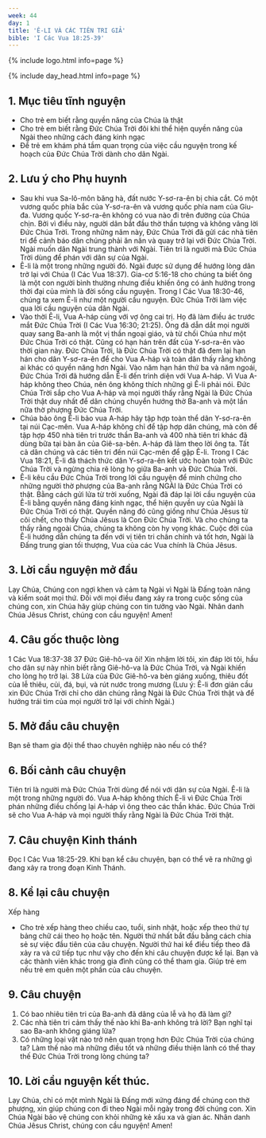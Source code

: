 ```yaml
---
week: 44
day: 1
title: 'Ê-LI VÀ CÁC TIÊN TRI GIẢ'
bible: 'I Các Vua 18:25-39'
---
```



{% include logo.html info=page %}

{% include day_head.html info=page %}

## 1. Mục tiêu tĩnh nguyện
- Cho trẻ em biết rằng quyền năng của Chúa là thật
- Cho trẻ em biết rằng Đức Chúa Trời đôi khi thể hiện quyền năng của Ngài theo những cách đáng kinh ngạc
- Để trẻ em khám phá tầm quan trọng của việc cầu nguyện trong kế hoạch của Đức Chúa Trời dành cho dân Ngài.

## 2. Lưu ý cho Phụ huynh
- Sau khi vua Sa-lô-môn băng hà, đất nước Y-sơ-ra-ên bị chia cắt. Có một vương quốc phía bắc của Y-sơ-ra-ên và vương quốc phía nam của Giu-đa. Vương quốc Y-sơ-ra-ên không có vua nào đi trên đường của Chúa chịn. Bởi vì điều này, người dân bắt đầu thờ thần tượng và không vâng lời Đức Chúa Trời. Trong những năm này, Đức Chúa Trời đã gửi các nhà tiên tri để cảnh báo dân chúng phải ăn năn và quay trở lại với Đức Chúa Trời. Ngài muốn dân Ngài trung thành với Ngài. Tiên tri là người mà Đức Chúa Trời dùng để phán với dân sự của Ngài.
- Ê-li là một trong những người đó. Ngài được sử dụng để hướng lòng dân trở lại với Chúa (I Các Vua 18:37). Gia-cơ 5:16-18 cho chúng ta biết ông là một con người bình thường nhưng điều khiến ông có ảnh hưởng trong thời đại của mình là đời sống cầu nguyện. Trong I Các Vua 18:30-46, chúng ta xem Ê-li như một người cầu nguyện. Đức Chúa Trời làm việc qua lời cầu nguyện của dân Ngài.
- Vào thời Ê-li, Vua A-háp cùng với vợ ông cai trị. Họ đã làm điều ác trước mắt Đức Chúa Trời (I Các Vua 16:30; 21:25). Ông đã dẫn dắt mọi người quay sang Ba-anh là một vị thần ngoại giáo, và từ chối Chúa như một Đức Chúa Trời có thật. Cũng có hạn hán trên đất của Y-sơ-ra-ên vào thời gian này. Đức Chúa Trời, là Đức Chúa Trời có thật đã đem lại hạn hán cho dân Y-sơ-ra-ên để cho Vua A-háp và toàn dân thấy rằng không ai khác có quyền năng hơn Ngài. Vào năm hạn hán thứ ba và năm ngoái, Đức Chúa Trời đã hướng dẫn Ê-li đến trình diện với Vua A-háp. Vì Vua A-háp không theo Chúa, nên ông không thích những gì Ê-li phải nói. Đức Chúa Trời sắp cho Vua A-háp và mọi người thấy rằng Ngài là Đức Chúa Trời thật duy nhất để dân chúng chuyển hướng thờ Ba-anh và một lần nữa thờ phượng Đức Chúa Trời.
- Chúa bảo ông Ê-li bảo vua A-háp hãy tập hợp toàn thể dân Y-sơ-ra-ên tại núi Cạc-mên. Vua A-háp không chỉ để tập hợp dân chúng, mà còn để tập hợp 450 nhà tiên tri trước thần Ba-anh và 400 nhà tiên tri khác đã dùng bữa tại bàn ăn của Giê-sa-bên. A-háp đã làm theo lời ông ta. Tất cả dân chúng và các tiên tri đến núi Cạc-mên để gặp Ê-li. Trong I Các Vua 18:21, Ê-li đã thách thức dân Y-sơ-ra-ên kết ước hoàn toàn với Đức Chúa Trời và ngừng chia rẽ lòng họ giữa Ba-anh và Đức Chúa Trời.
- Ê-li kêu cầu Đức Chúa Trời trong lời cầu nguyện để minh chứng cho những người thờ phượng của Ba-anh rằng NGÀI là Đức Chúa Trời có thật. Bằng cách gửi lửa từ trời xuống, Ngài đã đáp lại lời cầu nguyện của Ê-li bằng quyền năng đáng kinh ngạc, thể hiện quyền uy của Ngài là Đức Chúa Trời có thật. Quyền năng đó cũng giống như Chúa Jêsus từ cõi chết, cho thấy Chúa Jêsus là Con Đức Chúa Trời. Và cho chúng ta thấy rằng ngoài Chúa, chúng ta không còn hy vọng khác. Cuộc đời của Ê-li hướng dẫn chúng ta đến với vị tiên tri chân chính và tốt hơn, Ngài là Đấng trung gian tối thượng, Vua của các Vua chính là Chúa Jêsus.

## 3. Lời cầu nguyện mở đầu
Lạy Chúa, Chúng con ngợi khen và cảm tạ Ngài vì Ngài là Đấng toàn năng và kiểm soát mọi thứ. Đối với mọi điều đang xảy ra trong cuộc sống của chúng con, xin Chúa hãy giúp chúng con tin tưởng vào Ngài. Nhân danh Chúa Jêsus Christ, chúng con cầu nguyện! Amen!

## 4. Câu gốc thuộc lòng
1 Các Vua 18:37-38
37 Đức Giê-hô-va ôi! Xin nhậm lời tôi, xin đáp lời tôi, hầu cho dân sự này nhìn biết rằng Giê-hô-va là Đức Chúa Trời, và Ngài khiến cho lòng họ trở lại. 38 Lửa của Đức Giê-hô-va bèn giáng xuống, thiêu đốt của lễ thiêu, củi, đá, bụi, và rút nước trong mương
 (Lưu ý: Ê-li đơn giản cầu xin Đức Chúa Trời chỉ cho dân chúng rằng Ngài là Đức Chúa Trời thật và để hướng trái tim của mọi người trở lại với chính Ngài.)

## 5. Mở đầu câu chuyện
Bạn sẽ tham gia đội thể thao chuyên nghiệp nào nếu có thể?

## 6. Bối cảnh câu chuyện
 Tiên tri là người mà Đức Chúa Trời dùng để nói với dân sự của Ngài. Ê-li là một trong những người đó. Vua A-háp không thích Ê-li vì Đức Chúa Trời phán những điều chống lại A-háp vì ông theo các thần khác. Đức Chúa Trời sẽ cho Vua A-háp và mọi người thấy rằng Ngài là Đức Chúa Trời thật.

## 7. Câu chuyện Kinh thánh
Đọc I Các Vua 18:25-29. Khi bạn kể câu chuyện, bạn có thể vẽ ra những gì đang xảy ra trong đoạn Kinh Thánh.

## 8. Kể lại câu chuyện
Xếp hàng
- Cho trẻ xếp hàng theo chiều cao, tuổi, sinh nhật, hoặc xếp theo thứ tự bảng chữ cái theo họ hoặc tên. Người thứ nhất bắt đầu bằng cách chia sẻ sự việc đầu tiên của câu chuyện. Người thứ hai kể điều tiếp theo đã xảy ra và cứ tiếp tục như vậy cho đến khi câu chuyện được kể lại. Bạn và các thành viên khác trong gia đình cũng có thể tham gia. Giúp trẻ em nếu trẻ em quên một phần của câu chuyện.

## 9. Câu chuyện
1. Có bao nhiêu tiên tri của Ba-anh đã dâng của lễ và họ đã làm gì?
2. Các nhà tiên tri cảm thấy thế nào khi Ba-anh không trả lời? Bạn nghĩ tại sao Ba-anh không giáng lửa?
3. Có những loại vật nào trở nên quan trọng hơn Đức Chúa Trời của chúng ta? Làm thế nào mà những điều tốt và những điều thiện lành có thể thay thế Đức Chúa Trời trong lòng chúng ta?

## 10. Lời cầu nguyện kết thúc.
Lạy Chúa, chỉ có một mình Ngài là Đấng mới xứng đáng để chúng con thờ phượng, xin giúp chúng con đi theo Ngài mỗi ngày trong đời chúng con. Xin Chúa Ngài bảo vệ chúng con khỏi những kẻ xấu xa và gian ác. Nhân danh Chúa Jêsus Christ, chúng con cầu nguyện! Amen!
